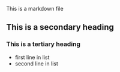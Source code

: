 This is a markdown file

## This is a secondary heading
### This is a tertiary heading

* first line in list
* second line in list


